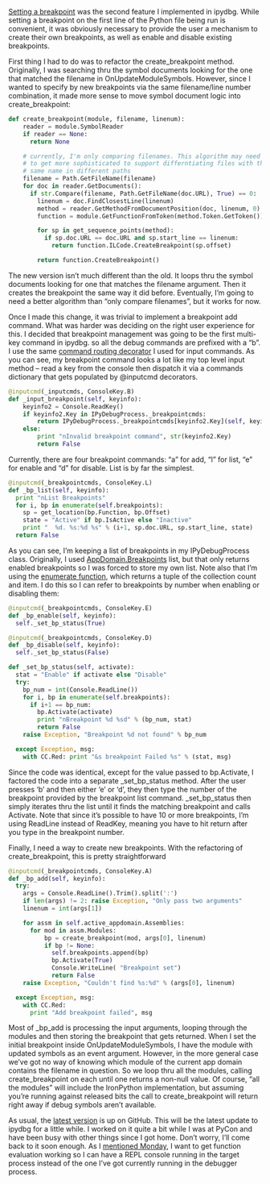[Setting a
breakpoint](http://devhawk.net/2009/03/02/Writing+An+IronPython+Debugger+Setting+A+Breakpoint.aspx)
was the second feature I implemented in ipydbg. While setting a
breakpoint on the first line of the Python file being run is convenient,
it was obviously necessary to provide the user a mechanism to create
their own breakpoints, as well as enable and disable existing
breakpoints.

First thing I had to do was to refactor the create\_breakpoint method.
Originally, I was searching thru the symbol documents looking for the
one that matched the filename in OnUpdateModuleSymbols. However, since I
wanted to specify by new breakpoints via the same filename/line number
combination, it made more sense to move symbol document logic into
create\_breakpoint:

``` python
def create_breakpoint(module, filename, linenum):
    reader = module.SymbolReader
    if reader == None:
      return None

    # currently, I'm only comparing filenames. This algorithm may need
    # to get more sophisticated to support differntiating files with the
    # same name in different paths
    filename = Path.GetFileName(filename)
    for doc in reader.GetDocuments():
      if str.Compare(filename, Path.GetFileName(doc.URL), True) == 0:
        linenum = doc.FindClosestLine(linenum)
        method = reader.GetMethodFromDocumentPosition(doc, linenum, 0)
        function = module.GetFunctionFromToken(method.Token.GetToken())

        for sp in get_sequence_points(method):
          if sp.doc.URL == doc.URL and sp.start_line == linenum:
            return function.ILCode.CreateBreakpoint(sp.offset)

        return function.CreateBreakpoint()
```

The new version isn’t much different than the old. It loops thru the
symbol documents looking for one that matches the filename argument.
Then it creates the breakpoint the same way it did before. Eventually,
I’m going to need a better algorithm than “only compare filenames”, but
it works for now.

Once I made this change, it was trivial to implement a breakpoint add
command. What was harder was deciding on the right user experience for
this. I decided that breakpoint management was going to be the first
multi-key command in ipydbg. so all the debug commands are prefixed with
a “b”. I use the same [command routing
decorator](http://devhawk.net/2009/04/01/Writing+An+IronPython+Debugger+Command+Routing.aspx)
I used for input commands. As you can see, my breakpoint command looks a
lot like my top level input method – read a key from the console then
dispatch it via a commands dictionary that gets populated by @inputcmd
decorators.

``` python
@inputcmd(_inputcmds, ConsoleKey.B)
def _input_breakpoint(self, keyinfo):
    keyinfo2 = Console.ReadKey()
    if keyinfo2.Key in IPyDebugProcess._breakpointcmds:
        return IPyDebugProcess._breakpointcmds[keyinfo2.Key](self, keyinfo2)
    else:
        print "nInvalid breakpoint command", str(keyinfo2.Key)
        return False
```

Currently, there are four breakpoint commands: “a” for add, “l” for
list, “e” for enable and “d” for disable. List is by far the simplest.

``` python
@inputcmd(_breakpointcmds, ConsoleKey.L)
def _bp_list(self, keyinfo):
  print "nList Breakpoints"
  for i, bp in enumerate(self.breakpoints):
    sp = get_location(bp.Function, bp.Offset)
    state = "Active" if bp.IsActive else "Inactive"
    print "  %d. %s:%d %s" % (i+1, sp.doc.URL, sp.start_line, state)
  return False
```

As you can see, I’m keeping a list of breakpoints in my IPyDebugProcess
class. Originally, I used
[AppDomain.Breakpoints](http://github.com/devhawk/ipydbg/blob/9dd12dadb79469ceac57b84b8adb1b0b531337c4/CorDebug/CorDebug/AppDomain.cs#L52)
list, but that only returns enabled breakpoints so I was forced to store
my own list. Note also that I’m using the [enumerate
function](http://docs.python.org/library/functions.html#enumerate),
which returns a tuple of the collection count and item. I do this so I
can refer to breakpoints by number when enabling or disabling them:

``` python
@inputcmd(_breakpointcmds, ConsoleKey.E)
def _bp_enable(self, keyinfo):
  self._set_bp_status(True)

@inputcmd(_breakpointcmds, ConsoleKey.D)
def _bp_disable(self, keyinfo):
  self._set_bp_status(False)

def _set_bp_status(self, activate):
  stat = "Enable" if activate else "Disable"
  try:
    bp_num = int(Console.ReadLine())
    for i, bp in enumerate(self.breakpoints):
      if i+1 == bp_num:
        bp.Activate(activate)
        print "nBreakpoint %d %sd" % (bp_num, stat)
        return False
    raise Exception, "Breakpoint %d not found" % bp_num

  except Exception, msg:
    with CC.Red: print "&s breakpoint Failed %s" % (stat, msg)
```

Since the code was identical, except for the value passed to
bp.Activate, I factored the code into a separate \_set\_bp\_status
method. After the user presses ‘b’ and then either ‘e’ or ‘d’, they then
type the number of the breakpoint provided by the breakpoint list
command. \_set\_bp\_status then simply iterates thru the list until it
finds the matching breakpoint and calls Activate. Note that since it’s
possible to have 10 or more breakpoints, I’m using ReadLine instead of
ReadKey, meaning you have to hit return after you type in the breakpoint
number.

Finally, I need a way to create new breakpoints. With the refactoring of
create\_breakpoint, this is pretty straightforward

``` python
@inputcmd(_breakpointcmds, ConsoleKey.A)
def _bp_add(self, keyinfo):
  try:
    args = Console.ReadLine().Trim().split(':')
    if len(args) != 2: raise Exception, "Only pass two arguments"  
    linenum = int(args[1])

    for assm in self.active_appdomain.Assemblies:
      for mod in assm.Modules:
          bp = create_breakpoint(mod, args[0], linenum)
          if bp != None:
            self.breakpoints.append(bp)
            bp.Activate(True)
            Console.WriteLine( "Breakpoint set")
            return False
    raise Exception, "Couldn't find %s:%d" % (args[0], linenum)

  except Exception, msg:
    with CC.Red:
      print "Add breakpoint failed", msg
```

Most of \_bp\_add is processing the input arguments, looping through the
modules and then storing the breakpoint that gets returned. When I set
the initial breakpoint inside OnUpdateModuleSymbols, I have the module
with updated symbols as an event argument. However, in the more general
case we’ve got no way of knowing which module of the current app domain
contains the filename in question. So we loop thru all the modules,
calling create\_breakpoint on each until one returns a non-null value.
Of course, “all the modules” will include the IronPython implementation,
but assuming you’re running against released bits the call to
create\_breakpoint will return right away if debug symbols aren’t
available.

As usual, the [latest
version](http://github.com/devhawk/ipydbg/tree/b0caaf24c515f6153063cefd2bec80481c7917d5)
is up on GitHub. This will be the latest update to ipydbg for a little
while. I worked on it quite a bit while I was at PyCon and have been
busy with other things since I got home. Don’t worry, I’ll come back to
it soon enough. As I [mentioned
Monday](http://devhawk.net/2009/04/06/Writing+An+IronPython+Debugger+REPL+Console.aspx),
I want to get function evaluation working so I can have a REPL console
running in the target process instead of the one I’ve got currently
running in the debugger process.
